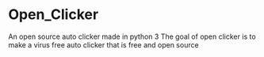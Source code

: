 # Open_Clicker
An open source auto clicker made in python 3
The goal of open clicker is to make a virus free auto clicker that is free and open source
